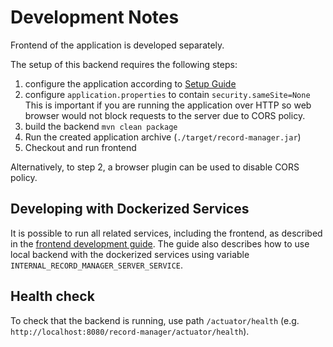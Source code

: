 # Development Notes

Frontend of the application is developed separately.

The setup of this backend requires the following steps:
1) configure the application according to [Setup Guide](setup.md)
2) configure `application.properties` to contain `security.sameSite=None`    
   This is important if you are running the application over HTTP so 
   web browser would not block requests to the server due to CORS policy.
3) build the backend `mvn clean package`
4) Run the created application archive (`./target/record-manager.jar`)
5) Checkout and run frontend

Alternatively, to step 2, a browser plugin can be used to disable CORS policy.

## Developing with Dockerized Services

It is possible to run all related services, including the frontend, as described in the [frontend development guide](https://github.com/kbss-cvut/record-manager-ui/blob/main/doc/development.md#additional-configuration-parameters). The guide also describes how to use local backend with the dockerized services using variable `INTERNAL_RECORD_MANAGER_SERVER_SERVICE`.

## Health check

To check that the backend is running, use path `/actuator/health` (e.g. `http://localhost:8080/record-manager/actuator/health`).
